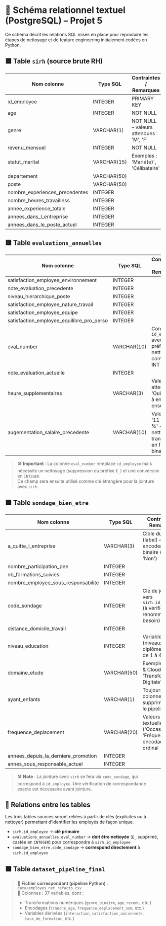 # 🎯 Schéma relationnel textuel (PostgreSQL) – Projet 5

Ce schéma décrit les relations SQL mises en place pour reproduire les étapes de nettoyage et de feature engineering initialement codées en Python.


## 🟦 Table `sirh` (source brute RH)

| Nom colonne                        | Type SQL     | Contraintes / Remarques           |
|-----------------------------------|--------------|------------------------------------|
| id_employee                       | INTEGER      | PRIMARY KEY                        |
| age                               | INTEGER      | NOT NULL                           |
| genre                             | VARCHAR(1)   | NOT NULL – valeurs attendues : 'M', 'F' |
| revenu_mensuel                    | INTEGER      | NOT NULL                           |
| statut_marital                    | VARCHAR(15)  | Exemples : 'Marié(e)', 'Célibataire'   |
| departement                       | VARCHAR(50)  |                                    |
| poste                             | VARCHAR(50)  |                                    |
| nombre_experiences_precedentes    | INTEGER      |                                    |
| nombre_heures_travailless         | INTEGER      |                                    |
| annee_experience_totale           | INTEGER      |                                    |
| annees_dans_l_entreprise          | INTEGER      |                                    |
| annees_dans_le_poste_actuel       | INTEGER      |                                    |

## 🟨 Table `evaluations_annuelles`

| Nom colonne                                 | Type SQL     | Contraintes / Remarques                                                |
|--------------------------------------------|--------------|-------------------------------------------------------------------------|
| satisfaction_employee_environnement         | INTEGER      |                                                                         |
| note_evaluation_precedente                  | INTEGER      |                                                                         |
| niveau_hierarchique_poste                   | INTEGER      |                                                                         |
| satisfaction_employee_nature_travail        | INTEGER      |                                                                         |
| satisfaction_employee_equipe                | INTEGER      |                                                                         |
| satisfaction_employee_equilibre_pro_perso   | INTEGER      |                                                                         |
| eval_number                                 | VARCHAR(10)  | Contient `id_employee` avec préfixe `E_` à nettoyer et convertir en INT |
| note_evaluation_actuelle                    | INTEGER      |                                                                         |
| heure_supplementaires                       | VARCHAR(3)   | Valeurs attendues : 'Oui' / 'Non' à encoder ensuite                    |
| augementation_salaire_precedente            | VARCHAR(10)  | Valeurs : '11 %', '0 %' → à nettoyer et transformer en float ou binaire |

> 🛠️ **Important** : La colonne `eval_number` remplace `id_employee` mais nécessite un nettoyage (suppression du préfixe `E_`) et une conversion en `INTEGER`.  
> Ce champ sera ensuite utilisé comme clé étrangère pour la jointure avec `sirh`.


## 🟩 Table `sondage_bien_etre`

| Nom colonne                              | Type SQL     | Contraintes / Remarques                                                    |
|------------------------------------------|--------------|-----------------------------------------------------------------------------|
| a_quitte_l_entreprise                    | VARCHAR(3)   | Cible du modèle (label) – à encoder en binaire ('Oui' / 'Non')             |
| nombre_participation_pee                 | INTEGER      |                                                                             |
| nb_formations_suivies                    | INTEGER      |                                                                             |
| nombre_employee_sous_responsabilite      | INTEGER      |                                                                             |
| code_sondage                             | INTEGER      | Clé de jointure vers `sirh.id_employee` (à vérifier / renommer si besoin)  |
| distance_domicile_travail                | INTEGER      |                                                                             |
| niveau_education                         | INTEGER      | Variable ordinale (niveaux de diplôme codés de 1 à 4)                       |
| domaine_etude                            | VARCHAR(50)  | Exemples : 'Infra & Cloud', 'Transformation Digitale', 'Autre'             |
| ayant_enfants                            | VARCHAR(1)   | Toujours 'Y' → colonne supprimée dans le pipeline                          |
| frequence_deplacement                    | VARCHAR(20)  | Valeurs textuelles ('Occasionnel', 'Fréquent', ...) → encodage ordinal     |
| annees_depuis_la_derniere_promotion      | INTEGER      |                                                                             |
| annes_sous_responsable_actuel            | INTEGER      |                                                                             |

> 🛠️ **Note** : La jointure avec `sirh` se fera via `code_sondage`, qui correspond à `id_employee`. Une vérification de correspondance exacte est nécessaire avant jointure.



## 🔁 Relations entre les tables

Les trois tables sources seront reliées à partir de clés (explícites ou à nettoyer) permettant d'identifier les employés de façon unique.

- `sirh.id_employee` → **clé primaire**
- `evaluations_annuelles.eval_number` → **doit être nettoyée** (`E_` supprimé, castée en `INTEGER`) pour correspondre à `sirh.id_employee`
- `sondage_bien_etre.code_sondage` → **correspond directement** à `sirh.id_employee` 

## 🟪 Table `dataset_pipeline_final`

> 📁 **Fichier correspondant (pipeline Python)** : `data/employes_net_refacto.csv`  
> 🧮 Colonnes : 37 variables, dont :
> - Transformations numériques (`genre_binaire`, `age_revenu`, etc.)
> - Encodages (`tranche_age`, `frequence_deplacement_num`, etc.)
> - Variables dérivées (`interaction_satisfaction_anciennete`, `taux_de_formation`, etc.)

